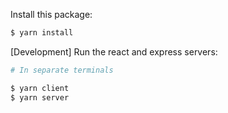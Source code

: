 Install this package:

```bash
$ yarn install
```

[Development] Run the react and express servers:

```bash
# In separate terminals

$ yarn client
$ yarn server
```
